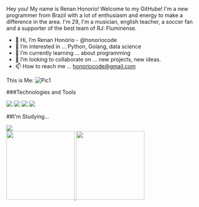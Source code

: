 Hey you! My name is Renan Honorio! Welcome to my GitHube!
I'm a new programmer from Brazil with a lot of enthusiasm and energy to make a difference in the area. I'm 29, I'm a musician, english teacher, a soccer fan and a 
supporter of the best team of RJ: Fluminense.

- 👋 Hi, I’m Renan Honório - @honoriocode 
- 👀 I’m interested in ... Python, Golang, data science
- 🌱 I’m currently learning ... about programming
- 💞️ I’m looking to collaborate on ... new projects, new ideas.
- 📫 How to reach me ... honoriocode@gmail.com


This is Me: ![Pic1](https://user-images.githubusercontent.com/106161895/177093235-ac515d0e-56dd-41b7-ad1b-130681e4704c.jpeg)

###Technologies and Tools

<img src="https://cdn.jsdelivr.net/gh/devicons/devicon/icons/python/python-original-wordmark.svg" />
<img src="https://cdn.jsdelivr.net/gh/devicons/devicon/icons/git/git-original.svg" />
<img src="https://cdn.jsdelivr.net/gh/devicons/devicon/icons/github/github-original-wordmark.svg" />
<img src="https://cdn.jsdelivr.net/gh/devicons/devicon/icons/mysql/mysql-original-wordmark.svg" />
                   

##I'm Studying...

<img src="https://cdn.jsdelivr.net/gh/devicons/devicon/icons/go/go-original-wordmark.svg" />
          
          
 
          


<div>
<a href="https://github.com/seu-usuário-aqui">
<img height="180em" src="https://github-readme-stats.vercel.app/api/top-langs/?username=honoriocode&layout=compact&langs_count=7&theme=dracula"/>
<img height="180em" src="https://github-readme-stats.vercel.app/api?username=honoriocode&show_icons=true&theme=dracula&include_all_commits=true&count_private=true"/>
</div>
